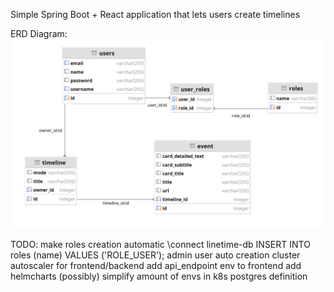 Simple Spring Boot + React application that lets users create timelines

ERD Diagram:
![Alt text](erd.png?raw=true "ERD Diagram")

TODO:
make roles creation automatic
    \connect linetime-db
    INSERT INTO roles (name) VALUES ('ROLE_USER');
admin user auto creation
cluster autoscaler for frontend/backend
add api_endpoint env to frontend
add helmcharts
(possibly) simplify amount of envs in k8s postgres definition
